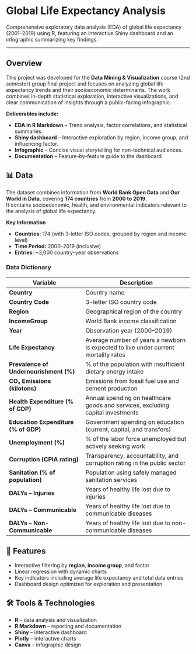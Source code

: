 # Global Life Expectancy Analysis

Comprehensive exploratory data analysis (EDA) of global life expectancy (2001–2019) using R, featuring an interactive Shiny dashboard and an infographic summarizing key findings.

---

## Overview
This project was developed for the **Data Mining & Visualization** course (2nd semester) group final project and focuses on analyzing global life expectancy trends and their socioeconomic determinants. The work combines in-depth statistical exploration, interactive visualizations, and clear communication of insights through a public-facing infographic.

**Deliverables include:**
- **EDA in R Markdown** – Trend analysis, factor correlations, and statistical summaries.
- **Shiny dashboard** – Interactive exploration by region, income group, and influencing factor.
- **Infographic** – Concise visual storytelling for non-technical audiences.
- **Documentation** – Feature-by-feature guide to the dashboard


## 📊 Data

The dataset combines information from **World Bank Open Data** and **Our World in Data**, covering **174 countries** from **2000 to 2019**.  
It contains socioeconomic, health, and environmental indicators relevant to the analysis of global life expectancy.

**Key Information**
- **Countries:** 174 (with 3-letter ISO codes, grouped by region and income level)  
- **Time Period:** 2000–2019 (inclusive)  
- **Entries:** ~3,000 country–year observations  

### Data Dictionary

| Variable | Description |
|----------|-------------|
| **Country** | Country name |
| **Country Code** | 3-letter ISO country code |
| **Region** | Geographical region of the country |
| **IncomeGroup** | World Bank income classification |
| **Year** | Observation year (2000–2019) |
| **Life Expectancy** | Average number of years a newborn is expected to live under current mortality rates |
| **Prevalence of Undernourishment (%)** | % of the population with insufficient dietary energy intake |
| **CO₂ Emissions (kilotons)** | Emissions from fossil fuel use and cement production |
| **Health Expenditure (% of GDP)** | Annual spending on healthcare goods and services, excluding capital investments |
| **Education Expenditure (% of GDP)** | Government spending on education (current, capital, and transfers) |
| **Unemployment (%)** | % of the labor force unemployed but actively seeking work |
| **Corruption (CPIA rating)** | Transparency, accountability, and corruption rating in the public sector |
| **Sanitation (% of population)** | Population using safely managed sanitation services |
| **DALYs – Injuries** | Years of healthy life lost due to injuries |
| **DALYs – Communicable** | Years of healthy life lost due to communicable diseases |
| **DALYs – Non-Communicable** | Years of healthy life lost due to non-communicable diseases |


## 🚀 Features
- Interactive filtering by **region**, **income group**, and factor
- Linear regression with dynamic charts
- Key indicators including average life expectancy and total data entries
- Dashboard design optimized for exploration and presentation

## 🛠️ Tools & Technologies
- **R** – data analysis and visualization
- **R Markdown** – reporting and documentation
- **Shiny** – interactive dashboard
- **Plotly** – interactive charts
- **Canva** – infographic design


